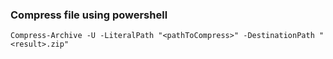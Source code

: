 ### Compress file using powershell
```
Compress-Archive -U -LiteralPath "<pathToCompress>" -DestinationPath "<result>.zip"
```

